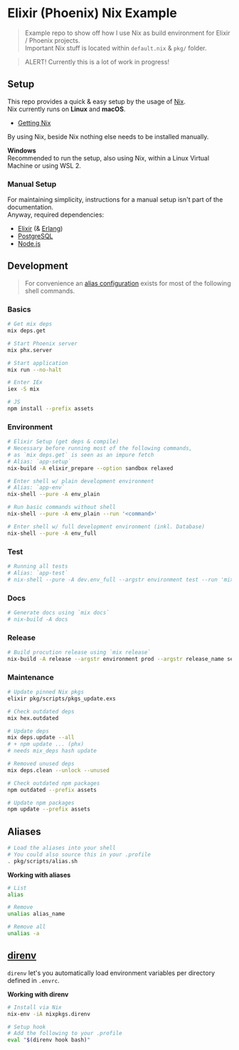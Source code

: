 # Elixir (Phoenix) Nix Example

> Example repo to show off how I use Nix as build environment for Elixir / Phoenix projects.  
> Important Nix stuff is located within `default.nix` & `pkg/` folder.

> ALERT! Currently this is a lot of work in progress!

## Setup

This repo provides a quick & easy setup by the usage of [Nix](https://nixos.org).  
Nix currently runs on **Linux** and **macOS**.

- [Getting Nix](https://nixos.org/download.html)

By using Nix, beside Nix nothing else needs to be installed manually.

**Windows**  
Recommended to run the setup, also using Nix, within a Linux Virtual Machine or using WSL 2.

### Manual Setup

For maintaining simplicity, instructions for a manual setup isn't part of the documentation.  
Anyway, required dependencies:

- [Elixir](https://elixir-lang.org) (& [Erlang](https://www.erlang.org))
- [PostgreSQL](https://www.postgresql.org)
- [Node.js](https://nodejs.org)

## Development

> For convenience an [alias configuration](#aliases) exists for most of the following shell commands.

### Basics

```sh
# Get mix deps
mix deps.get

# Start Phoenix server
mix phx.server

# Start application
mix run --no-halt

# Enter IEx
iex -S mix

# JS
npm install --prefix assets
```

### Environment

```sh
# Elixir Setup (get deps & compile)
# Necessary before running most of the following commands,
# as `mix deps.get` is seen as an impure fetch
# Alias: `app-setup`
nix-build -A elixir_prepare --option sandbox relaxed

# Enter shell w/ plain development environment
# Alias: `app-env`
nix-shell --pure -A env_plain

# Run basic commands without shell
nix-shell --pure -A env_plain --run '<command>'

# Enter shell w/ full development environment (inkl. Database)
nix-shell --pure -A env_full
```

### Test

```sh
# Running all tests
# Alias: `app-test`
# nix-shell --pure -A dev.env_full --argstr environment test --run 'mix test'
```

### Docs

```sh
# Generate docs using `mix docs`
# nix-build -A docs
```

### Release

```sh
# Build procution release using `mix release`
nix-build -A release --argstr environment prod --argstr release_name seed
```

### Maintenance

```sh
# Update pinned Nix pkgs
elixir pkg/scripts/pkgs_update.exs

# Check outdated deps
mix hex.outdated

# Update deps
mix deps.update --all
# + npm update ... (phx)
# needs mix_deps hash update

# Removed unused deps
mix deps.clean --unlock --unused

# Check outdated npm packages
npm outdated --prefix assets

# Update npm packages
npm update --prefix assets
```

## Aliases

```sh
# Load the aliases into your shell
# You could also source this in your .profile
. pkg/scripts/alias.sh
```
**Working with aliases**
```sh
# List
alias

# Remove
unalias alias_name

# Remove all
unalias -a
```

## [direnv](https://direnv.net/)

`direnv` let's you automatically load environment variables per directory defined in `.envrc`.

**Working with direnv**
```sh
# Install via Nix
nix-env -iA nixpkgs.direnv

# Setup hook
# Add the following to your .profile
eval "$(direnv hook bash)"
```
